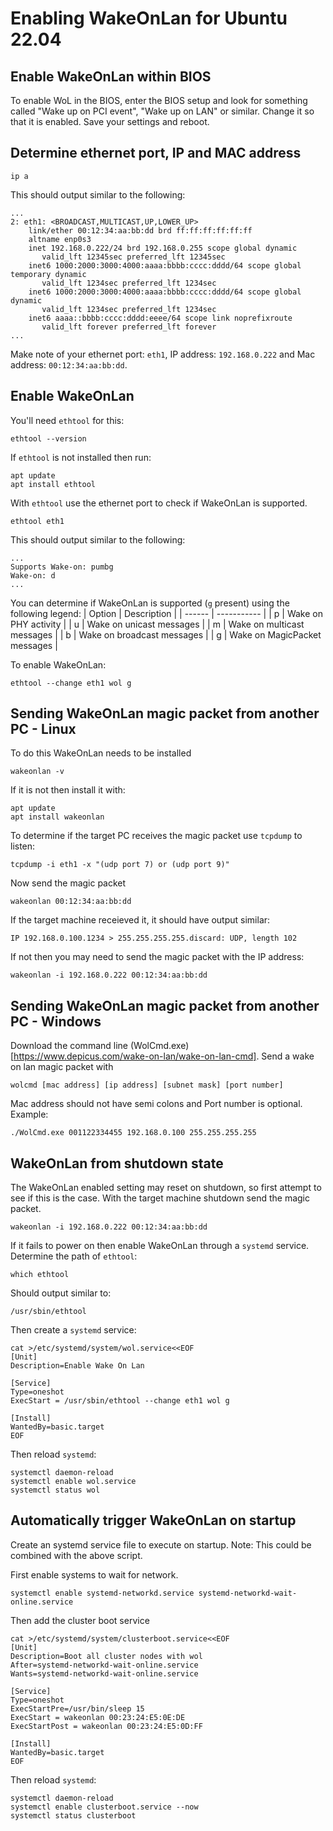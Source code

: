 # Enabling WakeOnLan for Ubuntu 22.04

## Enable WakeOnLan within BIOS
To enable WoL in the BIOS, enter the BIOS setup and look for something called "Wake up on PCI event", "Wake up on LAN" or similar. Change it so that it is enabled. Save your settings and reboot.

## Determine ethernet port, IP and MAC address
```
ip a
```

This should output similar to the following:
```
...
2: eth1: <BROADCAST,MULTICAST,UP,LOWER_UP>
    link/ether 00:12:34:aa:bb:dd brd ff:ff:ff:ff:ff:ff
    altname enp0s3
    inet 192.168.0.222/24 brd 192.168.0.255 scope global dynamic
       valid_lft 12345sec preferred_lft 12345sec
    inet6 1000:2000:3000:4000:aaaa:bbbb:cccc:dddd/64 scope global temporary dynamic
       valid_lft 1234sec preferred_lft 1234sec
    inet6 1000:2000:3000:4000:aaaa:bbbb:cccc:dddd/64 scope global dynamic
       valid_lft 1234sec preferred_lft 1234sec
    inet6 aaaa::bbbb:cccc:dddd:eeee/64 scope link noprefixroute
       valid_lft forever preferred_lft forever
...
```
Make note of your ethernet port: `eth1`, IP address: `192.168.0.222` and Mac address: `00:12:34:aa:bb:dd`.

## Enable WakeOnLan
You'll need `ethtool` for this:
```
ethtool --version
```
If `ethtool` is not installed then run:
```
apt update
apt install ethtool
```
With `ethtool` use the ethernet port to check if WakeOnLan is supported.
```
ethtool eth1
```
This should output similar to the following:
```
...
Supports Wake-on: pumbg
Wake-on: d
...
```
You can determine if WakeOnLan is supported (`g` present) using the following legend:
| Option | Description |
| ------ | ----------- |
| p      | Wake on PHY activity |
| u      | Wake on unicast messages |
| m      | Wake on multicast messages |
| b      | Wake on broadcast messages |
| g      | Wake on MagicPacket messages |

To enable WakeOnLan:
```
ethtool --change eth1 wol g
```

## Sending WakeOnLan magic packet from another PC - Linux
To do this WakeOnLan needs to be installed
```
wakeonlan -v
```
If it is not then install it with:
```
apt update
apt install wakeonlan
```
To determine if the target PC receives the magic packet use `tcpdump` to listen:
```
tcpdump -i eth1 -x "(udp port 7) or (udp port 9)"
```
Now send the magic packet
```
wakeonlan 00:12:34:aa:bb:dd
```
If the target machine receieved it, it should have output similar:
```
IP 192.168.0.100.1234 > 255.255.255.255.discard: UDP, length 102
```
If not then you may need to send the magic packet with the IP address:
```
wakeonlan -i 192.168.0.222 00:12:34:aa:bb:dd
```

## Sending WakeOnLan magic packet from another PC - Windows
Download the command line (WolCmd.exe)[https://www.depicus.com/wake-on-lan/wake-on-lan-cmd].
Send a wake on lan magic packet with
```
wolcmd [mac address] [ip address] [subnet mask] [port number]
```
Mac address should not have semi colons and Port number is optional. Example:
```
./WolCmd.exe 001122334455 192.168.0.100 255.255.255.255
```

## WakeOnLan from shutdown state
The WakeOnLan enabled setting may reset on shutdown, so first attempt to see if this is the case.
With the target machine shutdown send the magic packet.
```
wakeonlan -i 192.168.0.222 00:12:34:aa:bb:dd
```
If it fails to power on then enable WakeOnLan through a `systemd` service.
Determine the path of `ethtool`:
```
which ethtool
```
Should output similar to:
```
/usr/sbin/ethtool
```
Then create a `systemd` service:
```
cat >/etc/systemd/system/wol.service<<EOF
[Unit]
Description=Enable Wake On Lan

[Service]
Type=oneshot
ExecStart = /usr/sbin/ethtool --change eth1 wol g

[Install]
WantedBy=basic.target
EOF
```
Then reload `systemd`:
```
systemctl daemon-reload
systemctl enable wol.service
systemctl status wol
```

## Automatically trigger WakeOnLan on startup
Create an systemd service file to execute on startup. Note: This could be combined with the above script.

First enable systems to wait for network.
```
systemctl enable systemd-networkd.service systemd-networkd-wait-online.service
```

Then add the cluster boot service
```
cat >/etc/systemd/system/clusterboot.service<<EOF
[Unit]
Description=Boot all cluster nodes with wol
After=systemd-networkd-wait-online.service
Wants=systemd-networkd-wait-online.service

[Service]
Type=oneshot
ExecStartPre=/usr/bin/sleep 15
ExecStart = wakeonlan 00:23:24:E5:0E:DE
ExecStartPost = wakeonlan 00:23:24:E5:0D:FF

[Install]
WantedBy=basic.target
EOF
```
Then reload `systemd`:
```
systemctl daemon-reload
systemctl enable clusterboot.service --now
systemctl status clusterboot
```

